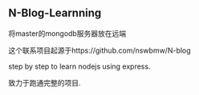 ## N-Blog-Learnning
将master的mongodb服务器放在远端



这个联系项目起源于https://github.com/nswbmw/N-blog

step by step to learn nodejs using express.

致力于跑通完整的项目.
